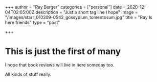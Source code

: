 +++
author = "Ray Berger"
categories = ["personal"]
date = 2020-12-04T02:05:00Z
description = "Just a short tag line I hope"
image = "/images/starr_010309-0542_gossypium_tomentosum.jpg"
title = "Ray Is here friends"
type = "post"

+++
# This is just the first of many

I hope that book reviews will live in here someday too.

All kinds of stuff really.